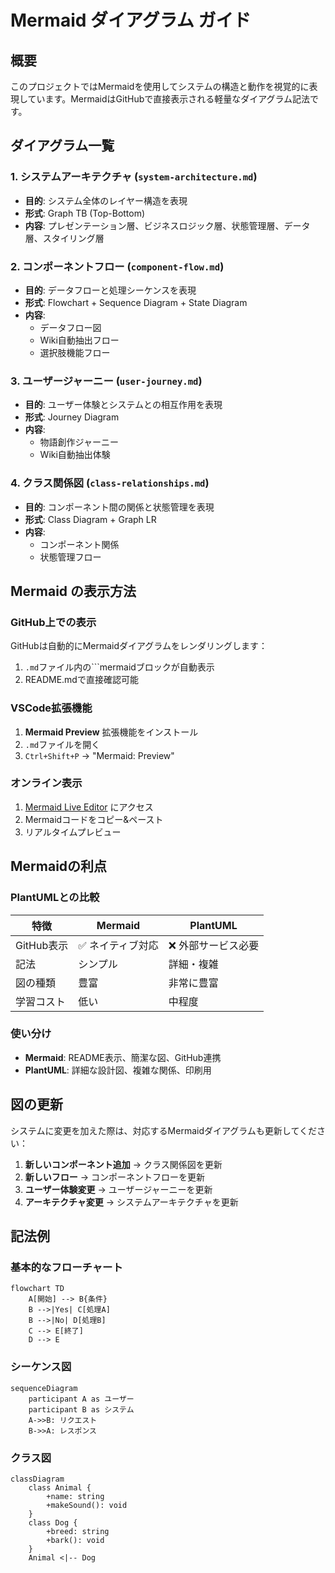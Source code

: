 # Mermaid ダイアグラム ガイド

## 概要

このプロジェクトではMermaidを使用してシステムの構造と動作を視覚的に表現しています。MermaidはGitHubで直接表示される軽量なダイアグラム記法です。

## ダイアグラム一覧

### 1. システムアーキテクチャ (`system-architecture.md`)
- **目的**: システム全体のレイヤー構造を表現
- **形式**: Graph TB (Top-Bottom)
- **内容**: プレゼンテーション層、ビジネスロジック層、状態管理層、データ層、スタイリング層

### 2. コンポーネントフロー (`component-flow.md`)
- **目的**: データフローと処理シーケンスを表現
- **形式**: Flowchart + Sequence Diagram + State Diagram
- **内容**: 
  - データフロー図
  - Wiki自動抽出フロー
  - 選択肢機能フロー

### 3. ユーザージャーニー (`user-journey.md`)
- **目的**: ユーザー体験とシステムとの相互作用を表現
- **形式**: Journey Diagram
- **内容**:
  - 物語創作ジャーニー
  - Wiki自動抽出体験

### 4. クラス関係図 (`class-relationships.md`)
- **目的**: コンポーネント間の関係と状態管理を表現
- **形式**: Class Diagram + Graph LR
- **内容**:
  - コンポーネント関係
  - 状態管理フロー

## Mermaid の表示方法

### GitHub上での表示
GitHubは自動的にMermaidダイアグラムをレンダリングします：
1. `.md`ファイル内の```mermaidブロックが自動表示
2. README.mdで直接確認可能

### VSCode拡張機能
1. **Mermaid Preview** 拡張機能をインストール
2. `.md`ファイルを開く
3. `Ctrl+Shift+P` → "Mermaid: Preview"

### オンライン表示
1. [Mermaid Live Editor](https://mermaid.live/) にアクセス
2. Mermaidコードをコピー&ペースト
3. リアルタイムプレビュー

## Mermaidの利点

### PlantUMLとの比較
| 特徴 | Mermaid | PlantUML |
|------|---------|----------|
| GitHub表示 | ✅ ネイティブ対応 | ❌ 外部サービス必要 |
| 記法 | シンプル | 詳細・複雑 |
| 図の種類 | 豊富 | 非常に豊富 |
| 学習コスト | 低い | 中程度 |

### 使い分け
- **Mermaid**: README表示、簡潔な図、GitHub連携
- **PlantUML**: 詳細な設計図、複雑な関係、印刷用

## 図の更新

システムに変更を加えた際は、対応するMermaidダイアグラムも更新してください：

1. **新しいコンポーネント追加** → クラス関係図を更新
2. **新しいフロー** → コンポーネントフローを更新
3. **ユーザー体験変更** → ユーザージャーニーを更新
4. **アーキテクチャ変更** → システムアーキテクチャを更新

## 記法例

### 基本的なフローチャート
```mermaid
flowchart TD
    A[開始] --> B{条件}
    B -->|Yes| C[処理A]
    B -->|No| D[処理B]
    C --> E[終了]
    D --> E
```

### シーケンス図
```mermaid
sequenceDiagram
    participant A as ユーザー
    participant B as システム
    A->>B: リクエスト
    B->>A: レスポンス
```

### クラス図
```mermaid
classDiagram
    class Animal {
        +name: string
        +makeSound(): void
    }
    class Dog {
        +breed: string
        +bark(): void
    }
    Animal <|-- Dog
```
